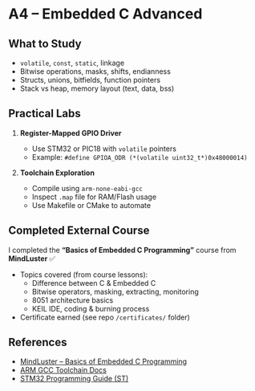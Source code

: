 # A4 – Embedded C Advanced

##  What to Study
- `volatile`, `const`, `static`, linkage
- Bitwise operations, masks, shifts, endianness
- Structs, unions, bitfields, function pointers
- Stack vs heap, memory layout (text, data, bss)



##  Practical Labs
1. **Register-Mapped GPIO Driver**  
   - Use STM32 or PIC18 with `volatile` pointers  
   - Example: `#define GPIOA_ODR (*(volatile uint32_t*)0x48000014)`

2. **Toolchain Exploration**  
   - Compile using `arm-none-eabi-gcc`  
   - Inspect `.map` file for RAM/Flash usage  
   - Use Makefile or CMake to automate



##  Completed External Course
I completed the **“Basics of Embedded C Programming”** course from **MindLuster** ✅  
- Topics covered (from course lessons):  
  - Difference between C & Embedded C  
  - Bitwise operators, masking, extracting, monitoring  
  - 8051 architecture basics  
  - KEIL IDE, coding & burning process  
- Certificate earned (see repo `/certificates/` folder)




##  References
- [MindLuster – Basics of Embedded C Programming](https://www.mindluster.com/lesson/23445-video)
- [ARM GCC Toolchain Docs](https://developer.arm.com/downloads/-/arm-gnu-toolchain-downloads)
- [STM32 Programming Guide (ST)](https://www.st.com/en/development-tools/stm32cubeide.html)

